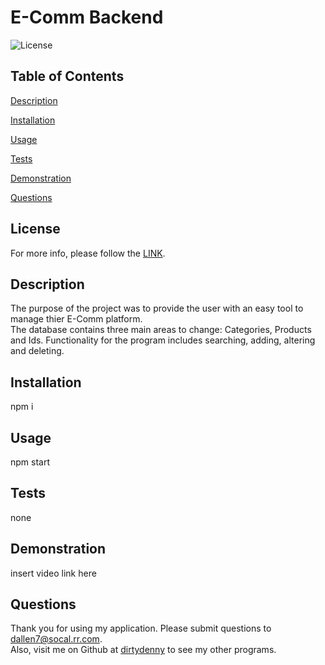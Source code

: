 

# E-Comm Backend
![License](https://img.shields.io/badge/License-MIT-blue.svg)


## Table of Contents  
[Description](#description)
  
[Installation](#installation)
  
[Usage](#usage)
  
[Tests](#tests)

[Demonstration](#demonstration)
    
[Questions](#questions)
  
  
  ## License 
   For more info, please follow the [LINK](https://opensource.org/license/MIT).

  ## Description

  The purpose of the project was to provide the user with an easy tool to manage thier E-Comm platform.  
  The database contains three main areas to change:  Categories, Products and Ids.
  Functionality for the program includes searching, adding, altering and deleting.
   
  ## Installation

  npm i

  ## Usage

  npm start
  

  ## Tests

  none
  
  ## Demonstration
  
  insert video link here

  ## Questions

  Thank you for using my application.  Please submit questions to dallen7@socal.rr.com.  
  Also, visit me on Github at [dirtydenny](https://github.com/dirtydenny/) to see my other programs.

